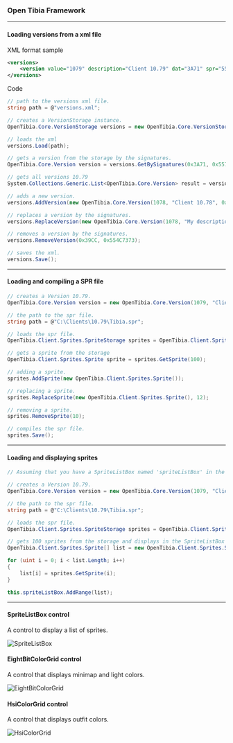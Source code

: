 ### Open Tibia Framework

---

#### Loading versions from a xml file

XML format sample
``` XML
<versions>
    <version value="1079" description="Client 10.79" dat="3A71" spr="557A5E34" otb="56" />
</versions>
```
Code
``` C#
// path to the versions xml file.
string path = @"versions.xml";

// creates a VersionStorage instance.
OpenTibia.Core.VersionStorage versions = new OpenTibia.Core.VersionStorage();

// loads the xml
versions.Load(path);

// gets a version from the storage by the signatures.
OpenTibia.Core.Version version = versions.GetBySignatures(0x3A71, 0x557A5E34);

// gets all versions 10.79
System.Collections.Generic.List<OpenTibia.Core.Version> result = versions.GetByVersionValue(1079);

// adds a new version.
versions.AddVersion(new OpenTibia.Core.Version(1078, "Client 10.78", 0x39CC, 0x554C7373, 56));

// replaces a version by the signatures.
versions.ReplaceVersion(new OpenTibia.Core.Version(1078, "My description 10.78", 0x39CC, 0x554C7373, 56), 0x39CC, 0x554C7373);

// removes a version by the signatures.
versions.RemoveVersion(0x39CC, 0x554C7373);

// saves the xml.
versions.Save();
```

---

#### Loading and compiling a SPR file

``` C#
// creates a Version 10.79.
OpenTibia.Core.Version version = new OpenTibia.Core.Version(1079, "Client 10.79", 0x3A71, 0x557A5E34, 0);

// the path to the spr file.
string path = @"C:\Clients\10.79\Tibia.spr";

// loads the spr file.
OpenTibia.Client.Sprites.SpriteStorage sprites = OpenTibia.Client.Sprites.SpriteStorage.Load(path, version);

// gets a sprite from the storage
OpenTibia.Client.Sprites.Sprite sprite = sprites.GetSprite(100);

// adding a sprite.
sprites.AddSprite(new OpenTibia.Client.Sprites.Sprite());

// replacing a sprite.
sprites.ReplaceSprite(new OpenTibia.Client.Sprites.Sprite(), 12);

// removing a sprite.
sprites.RemoveSprite(10);

// compiles the spr file.
sprites.Save();
```

---

#### Loading and displaying sprites

``` C#
// Assuming that you have a SpriteListBox named 'spriteListBox' in the form.

// creates a Version 10.79.
OpenTibia.Core.Version version = new OpenTibia.Core.Version(1079, "Client 10.79", 0x3A71, 0x557A5E34, 0);

// the path to the spr file.
string path = @"C:\Clients\10.79\Tibia.spr";

// loads the spr file.
OpenTibia.Client.Sprites.SpriteStorage sprites = OpenTibia.Client.Sprites.SpriteStorage.Load(path, version);

// gets 100 sprites from the storage and displays in the SpriteListBox
OpenTibia.Client.Sprites.Sprite[] list = new OpenTibia.Client.Sprites.Sprite[100];

for (uint i = 0; i < list.Length; i++)
{
    list[i] = sprites.GetSprite(i);
}

this.spriteListBox.AddRange(list);
```

---

#### SpriteListBox control

A control to display a list of sprites.

![SpriteListBox](http://s22.postimg.org/48ttg8xpd/Sprite_List_Box.png)

#### EightBitColorGrid control

A control that displays minimap and light colors.

![EightBitColorGrid](http://s15.postimg.org/ah0eeme8b/Hsi_Color_Grid.png)

#### HsiColorGrid control

A control that displays outfit colors.

![HsiColorGrid](http://s13.postimg.org/526xlym2f/Eight_Bit_Color_Grid.png)
